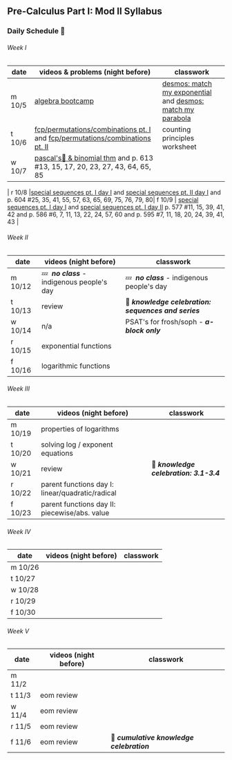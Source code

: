 ## Pre-Calculus Part I: Mod II Syllabus


### Daily Schedule&nbsp;:calendar:

###### Week I
date | videos & problems (night before) | classwork
---- | --------------------- | ---------
m 10/5 | [algebra bootcamp](https://web.microsoftstream.com/video/8d068a77-3b44-411c-b0e6-e3f1ece40d2c)|[desmos: match my exponential](https://student.desmos.com/activitybuilder/student-greeting/5f722fbfb5228e26e0887ccb) and [desmos: match my parabola](https://student.desmos.com/activitybuilder/student-greeting/5f722fc6ef4ba929347b980e)
t 10/6 | [fcp/permutations/combinations pt. I](https://web.microsoftstream.com/video/ae7489a1-7c02-48e2-9a96-60ae41a5749b) and [fcp/permutations/combinations pt. II](https://web.microsoftstream.com/video/8925169e-5e78-4c3d-9095-ae880ddbe3a6)| counting principles worksheet
w 10/7 | [pascal's:small_red_triangle:&nbsp;& binomial thm](https://web.microsoftstream.com/video/6b1bedbd-b241-47d4-ae96-977c3cf8b75d) and p. 613 #13, 15, 17, 20, 23, 27, 43, 64, 65, 85 
|
r 10/8 |[special sequences pt. I day I](https://web.microsoftstream.com/video/d31a940b-01bb-4c27-97af-c1adf4870677) and [special sequences pt. II day I](https://web.microsoftstream.com/video/b0d54a35-903b-497c-b14a-2538232fa694) and p. 604 #25, 35, 41, 55, 57, 63, 65, 69, 75, 76, 79, 80|
f 10/9 | [special sequences pt. I day I](https://web.microsoftstream.com/video/3c60a8b7-7e73-4652-97d8-24a0ef171ec6) and [special sequences pt. I day II](https://web.microsoftstream.com/video/9dc6a453-45a7-48eb-9ba0-197b2d218e3b) p. 577 #11, 15, 39, 41, 42 and p. 586 #6, 7, 11, 13, 22, 24, 57, 60  and p. 595 #7, 11, 18, 20, 24, 39, 41, 43 |

###### Week II
date | videos (night before) | classwork
---- | --------------------- | ---------
m 10/12 | :zzz:&nbsp; ***no class*** - indigenous people's day  | :zzz:&nbsp; ***no class*** - indigenous people's day
t 10/13 |review|:tada:&nbsp;***knowledge celebration: sequences and series***
w 10/14 |n/a| PSAT's for frosh/soph - ***a-block only*** 
r 10/15 | exponential functions |
f 10/16 | logarithmic functions |

###### Week III
date | videos (night before) | classwork
---- | --------------------- | ---------
m 10/19 | properties of logarithms  | 
t 10/20 | solving log / exponent equations |
w 10/21 | review |:tada:&nbsp;***knowledge celebration: 3.1-3.4***
r 10/22 | parent functions day I: linear/quadratic/radical |
f 10/23 | parent functions day II: piecewise/abs. value

###### Week IV
date | videos (night before) | classwork
---- | --------------------- | ---------
m 10/26 |                       | 
t 10/27 |                       |
w 10/28 |                       |
r 10/29 |                       |
f 10/30 |                       |

###### Week V
date | videos (night before) | classwork
---- | --------------------- | ---------
m 11/2 |                       | 
t 11/3 | eom review |
w 11/4 | eom review |
r 11/5 | eom review |
f 11/6 | eom review | :tada:&nbsp;***cumulative knowledge celebration***

